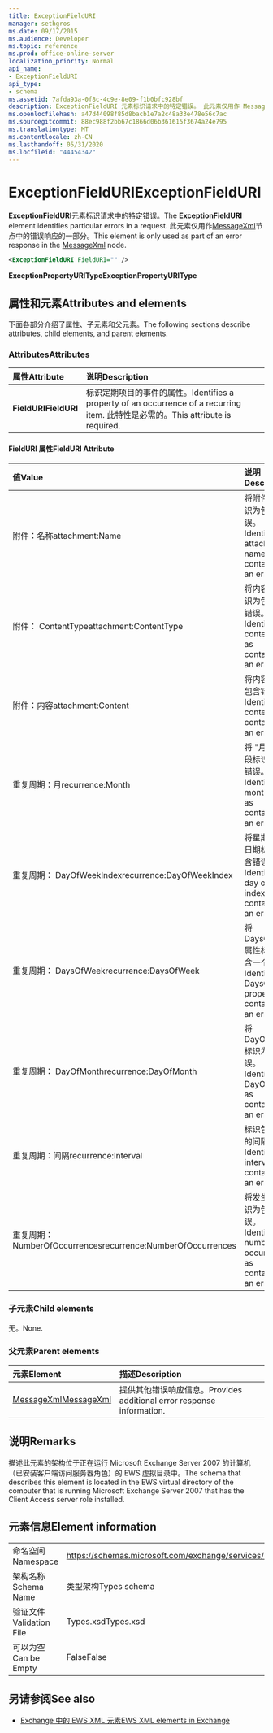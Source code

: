 ```yaml
---
title: ExceptionFieldURI
manager: sethgros
ms.date: 09/17/2015
ms.audience: Developer
ms.topic: reference
ms.prod: office-online-server
localization_priority: Normal
api_name:
- ExceptionFieldURI
api_type:
- schema
ms.assetid: 7afda93a-0f8c-4c9e-8e09-f1b0bfc928bf
description: ExceptionFieldURI 元素标识请求中的特定错误。 此元素仅用作 MessageXml 节点中的错误响应的一部分。
ms.openlocfilehash: a47d44098f85d8bacb1e7a2c48a33e478e56c7ac
ms.sourcegitcommit: 88ec988f2bb67c1866d06b361615f3674a24e795
ms.translationtype: MT
ms.contentlocale: zh-CN
ms.lasthandoff: 05/31/2020
ms.locfileid: "44454342"
---
```

# <a name="exceptionfielduri"></a><span data-ttu-id="22f86-104">ExceptionFieldURI</span><span class="sxs-lookup"><span data-stu-id="22f86-104">ExceptionFieldURI</span></span>

<span data-ttu-id="22f86-105">**ExceptionFieldURI**元素标识请求中的特定错误。</span><span class="sxs-lookup"><span data-stu-id="22f86-105">The **ExceptionFieldURI** element identifies particular errors in a request.</span></span> <span data-ttu-id="22f86-106">此元素仅用作[MessageXml](messagexml.md)节点中的错误响应的一部分。</span><span class="sxs-lookup"><span data-stu-id="22f86-106">This element is only used as part of an error response in the [MessageXml](messagexml.md) node.</span></span> 
  
```xml
<ExceptionFieldURI FieldURI="" />
```

 <span data-ttu-id="22f86-107">**ExceptionPropertyURIType**</span><span class="sxs-lookup"><span data-stu-id="22f86-107">**ExceptionPropertyURIType**</span></span>
## <a name="attributes-and-elements"></a><span data-ttu-id="22f86-108">属性和元素</span><span class="sxs-lookup"><span data-stu-id="22f86-108">Attributes and elements</span></span>

<span data-ttu-id="22f86-109">下面各部分介绍了属性、子元素和父元素。</span><span class="sxs-lookup"><span data-stu-id="22f86-109">The following sections describe attributes, child elements, and parent elements.</span></span>
  
### <a name="attributes"></a><span data-ttu-id="22f86-110">Attributes</span><span class="sxs-lookup"><span data-stu-id="22f86-110">Attributes</span></span>

|<span data-ttu-id="22f86-111">**属性**</span><span class="sxs-lookup"><span data-stu-id="22f86-111">**Attribute**</span></span>|<span data-ttu-id="22f86-112">**说明**</span><span class="sxs-lookup"><span data-stu-id="22f86-112">**Description**</span></span>|
|:-----|:-----|
|<span data-ttu-id="22f86-113">**FieldURI**</span><span class="sxs-lookup"><span data-stu-id="22f86-113">**FieldURI**</span></span> <br/> |<span data-ttu-id="22f86-114">标识定期项目的事件的属性。</span><span class="sxs-lookup"><span data-stu-id="22f86-114">Identifies a property of an occurrence of a recurring item.</span></span> <span data-ttu-id="22f86-115">此特性是必需的。</span><span class="sxs-lookup"><span data-stu-id="22f86-115">This attribute is required.</span></span>  <br/> |
   
#### <a name="fielduri-attribute"></a><span data-ttu-id="22f86-116">FieldURI 属性</span><span class="sxs-lookup"><span data-stu-id="22f86-116">FieldURI Attribute</span></span>

|<span data-ttu-id="22f86-117">**值**</span><span class="sxs-lookup"><span data-stu-id="22f86-117">**Value**</span></span>|<span data-ttu-id="22f86-118">**说明**</span><span class="sxs-lookup"><span data-stu-id="22f86-118">**Description**</span></span>|
|:-----|:-----|
|<span data-ttu-id="22f86-119">附件：名称</span><span class="sxs-lookup"><span data-stu-id="22f86-119">attachment:Name</span></span>  <br/> |<span data-ttu-id="22f86-120">将附件名称标识为包含错误。</span><span class="sxs-lookup"><span data-stu-id="22f86-120">Identifies the attachment name as containing an error.</span></span>  <br/> |
|<span data-ttu-id="22f86-121">附件： ContentType</span><span class="sxs-lookup"><span data-stu-id="22f86-121">attachment:ContentType</span></span>  <br/> |<span data-ttu-id="22f86-122">将内容类型标识为包含一个错误。</span><span class="sxs-lookup"><span data-stu-id="22f86-122">Identifies the content type as containing an error.</span></span>  <br/> |
|<span data-ttu-id="22f86-123">附件：内容</span><span class="sxs-lookup"><span data-stu-id="22f86-123">attachment:Content</span></span>  <br/> |<span data-ttu-id="22f86-124">将内容标识为包含错误。</span><span class="sxs-lookup"><span data-stu-id="22f86-124">Identifies the content as containing an error.</span></span>  <br/> |
|<span data-ttu-id="22f86-125">重复周期：月</span><span class="sxs-lookup"><span data-stu-id="22f86-125">recurrence:Month</span></span>  <br/> |<span data-ttu-id="22f86-126">将 "月份" 字段标识为包含错误。</span><span class="sxs-lookup"><span data-stu-id="22f86-126">Identifies the month field as containing an error.</span></span>  <br/> |
|<span data-ttu-id="22f86-127">重复周期： DayOfWeekIndex</span><span class="sxs-lookup"><span data-stu-id="22f86-127">recurrence:DayOfWeekIndex</span></span>  <br/> |<span data-ttu-id="22f86-128">将星期索引的日期标识为包含错误。</span><span class="sxs-lookup"><span data-stu-id="22f86-128">Identifies the day of week index as containing an error.</span></span>  <br/> |
|<span data-ttu-id="22f86-129">重复周期： DaysOfWeek</span><span class="sxs-lookup"><span data-stu-id="22f86-129">recurrence:DaysOfWeek</span></span>  <br/> |<span data-ttu-id="22f86-130">将 DaysOfWeek 属性标识为包含一个错误。</span><span class="sxs-lookup"><span data-stu-id="22f86-130">Identifies the DaysOfWeek property as containing an error.</span></span>  <br/> |
|<span data-ttu-id="22f86-131">重复周期： DayOfMonth</span><span class="sxs-lookup"><span data-stu-id="22f86-131">recurrence:DayOfMonth</span></span>  <br/> |<span data-ttu-id="22f86-132">将 DayOfMonth 标识为包含错误。</span><span class="sxs-lookup"><span data-stu-id="22f86-132">Identifies the DayOfMonth as containing an error.</span></span>  <br/> |
|<span data-ttu-id="22f86-133">重复周期：间隔</span><span class="sxs-lookup"><span data-stu-id="22f86-133">recurrence:Interval</span></span>  <br/> |<span data-ttu-id="22f86-134">标识包含错误的间隔。</span><span class="sxs-lookup"><span data-stu-id="22f86-134">Identifies the interval as containing an error.</span></span>  <br/> |
|<span data-ttu-id="22f86-135">重复周期： NumberOfOccurrences</span><span class="sxs-lookup"><span data-stu-id="22f86-135">recurrence:NumberOfOccurrences</span></span>  <br/> |<span data-ttu-id="22f86-136">将发生次数标识为包含错误。</span><span class="sxs-lookup"><span data-stu-id="22f86-136">Identifies the number of occurrences as containing an error.</span></span>  <br/> |
   
### <a name="child-elements"></a><span data-ttu-id="22f86-137">子元素</span><span class="sxs-lookup"><span data-stu-id="22f86-137">Child elements</span></span>

<span data-ttu-id="22f86-138">无。</span><span class="sxs-lookup"><span data-stu-id="22f86-138">None.</span></span>
  
### <a name="parent-elements"></a><span data-ttu-id="22f86-139">父元素</span><span class="sxs-lookup"><span data-stu-id="22f86-139">Parent elements</span></span>

|<span data-ttu-id="22f86-140">**元素**</span><span class="sxs-lookup"><span data-stu-id="22f86-140">**Element**</span></span>|<span data-ttu-id="22f86-141">**描述**</span><span class="sxs-lookup"><span data-stu-id="22f86-141">**Description**</span></span>|
|:-----|:-----|
|[<span data-ttu-id="22f86-142">MessageXml</span><span class="sxs-lookup"><span data-stu-id="22f86-142">MessageXml</span></span>](messagexml.md) <br/> |<span data-ttu-id="22f86-143">提供其他错误响应信息。</span><span class="sxs-lookup"><span data-stu-id="22f86-143">Provides additional error response information.</span></span>  <br/> |
   
## <a name="remarks"></a><span data-ttu-id="22f86-144">说明</span><span class="sxs-lookup"><span data-stu-id="22f86-144">Remarks</span></span>

<span data-ttu-id="22f86-145">描述此元素的架构位于正在运行 Microsoft Exchange Server 2007 的计算机（已安装客户端访问服务器角色）的 EWS 虚拟目录中。</span><span class="sxs-lookup"><span data-stu-id="22f86-145">The schema that describes this element is located in the EWS virtual directory of the computer that is running Microsoft Exchange Server 2007 that has the Client Access server role installed.</span></span>
  
## <a name="element-information"></a><span data-ttu-id="22f86-146">元素信息</span><span class="sxs-lookup"><span data-stu-id="22f86-146">Element information</span></span>

|||
|:-----|:-----|
|<span data-ttu-id="22f86-147">命名空间</span><span class="sxs-lookup"><span data-stu-id="22f86-147">Namespace</span></span>  <br/> |https://schemas.microsoft.com/exchange/services/2006/types  <br/> |
|<span data-ttu-id="22f86-148">架构名称</span><span class="sxs-lookup"><span data-stu-id="22f86-148">Schema Name</span></span>  <br/> |<span data-ttu-id="22f86-149">类型架构</span><span class="sxs-lookup"><span data-stu-id="22f86-149">Types schema</span></span>  <br/> |
|<span data-ttu-id="22f86-150">验证文件</span><span class="sxs-lookup"><span data-stu-id="22f86-150">Validation File</span></span>  <br/> |<span data-ttu-id="22f86-151">Types.xsd</span><span class="sxs-lookup"><span data-stu-id="22f86-151">Types.xsd</span></span>  <br/> |
|<span data-ttu-id="22f86-152">可以为空</span><span class="sxs-lookup"><span data-stu-id="22f86-152">Can be Empty</span></span>  <br/> |<span data-ttu-id="22f86-153">False</span><span class="sxs-lookup"><span data-stu-id="22f86-153">False</span></span>  <br/> |
   
## <a name="see-also"></a><span data-ttu-id="22f86-154">另请参阅</span><span class="sxs-lookup"><span data-stu-id="22f86-154">See also</span></span>



- [<span data-ttu-id="22f86-155">Exchange 中的 EWS XML 元素</span><span class="sxs-lookup"><span data-stu-id="22f86-155">EWS XML elements in Exchange</span></span>](ews-xml-elements-in-exchange.md)

